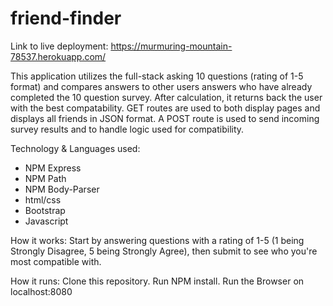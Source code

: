 # friend-finder

Link to live deployment: https://murmuring-mountain-78537.herokuapp.com/

This application utilizes the full-stack asking 10 questions (rating of 1-5 format) and compares answers to other users answers who have already completed the 10 question survey. After calculation, it returns back the user with the best compatability. GET routes are used to both display pages and displays all friends in JSON format. A POST route is used to send incoming survey results and to handle logic used for compatibility.

Technology & Languages used:

- NPM Express
- NPM Path 
- NPM Body-Parser
- html/css
- Bootstrap
- Javascript


How it works: Start by answering questions with a rating of 1-5 (1 being Strongly Disagree, 5 being Strongly Agree), then submit to see who you're most compatible with.

How it runs: Clone this repository. Run NPM install. Run the Browser on localhost:8080
